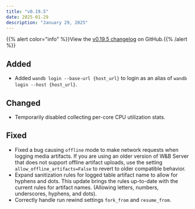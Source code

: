 ```yaml
---
title: "v0.19.5"
date: 2025-01-29
description: "January 29, 2025"
---
```


{{% alert color="info" %}}View the [v0.19.5 changelog](https://github.com/wandb/wandb/releases/tag/v0.19.5) on GitHub.{{% /alert %}}

## Added

- Added `wandb login --base-url {host_url}` to login as an alias of `wandb login --host {host_url}`. <!-- (@jacobromero in https://github.com/wandb/wandb/pull/9323) -->

## Changed
- Temporarily disabled collecting per-core CPU utilization stats. <!-- (@dmitryduev in https://github.com/wandb/wandb/pull/9350) -->

## Fixed

- Fixed a bug causing `offline` mode to make network requests when logging media artifacts. If you are using an older version of W&B Server that does not support offline artifact uploads, use the setting `allow_offline_artifacts=False` to revert to older compatible behavior. <!-- (@domphan-wandb in https://github.com/wandb/wandb/pull/9267) -->
- Expand sanitization rules for logged table artifact name to allow for hyphens and dots. This update brings the rules up-to-date with the current rules for artifact names. (Allowing letters, numbers, underscores, hyphens, and dots). <!-- (@nicholaspun-wandb in https://github.com/wandb/wandb/pull/9271) -->
- Correctly handle run rewind settings `fork_from` and `resume_from`. <!-- (@dmitryduev in https://github.com/wandb/wandb/pull/9331) -->